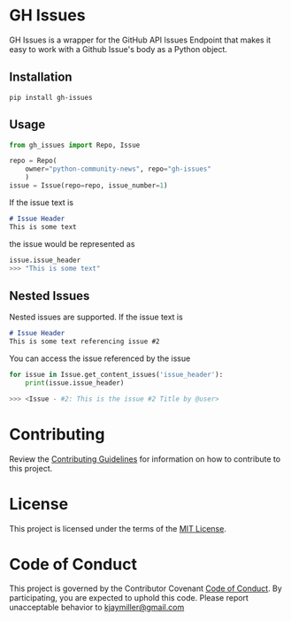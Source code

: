 # GH Issues

GH Issues is a wrapper for the GitHub API Issues Endpoint that makes it easy to work with a Github Issue's body as a Python object.

## Installation

`pip install gh-issues`

## Usage

```python
from gh_issues import Repo, Issue

repo = Repo(
    owner="python-community-news", repo="gh-issues"
    )
issue = Issue(repo=repo, issue_number=1)
```

If the issue text is

```markdown
# Issue Header
This is some text
```
the issue would be represented as

```python
issue.issue_header
>>> "This is some text"
```

## Nested Issues

Nested issues are supported. If the issue text is

```markdown
# Issue Header
This is some text referencing issue #2
```

You can access the issue referenced by the issue

```python
for issue in Issue.get_content_issues('issue_header'):
    print(issue.issue_header)

>>> <Issue - #2: This is the issue #2 Title by @user>
```

# Contributing

Review the [Contributing Guidelines](CONTRIBUTING.md) for information on how to contribute to this project.

# License

This project is licensed under the terms of the [MIT License](LICENSE).

# Code of Conduct

This project is governed by the Contributor Covenant [Code of Conduct](https://github.com/Python-Community-News/GH-Issues/blob/main/CODE_OF_CONDUCT.md). By participating, you are expected to uphold this code. Please report unacceptable behavior to <kjaymiller@gmail.com>

